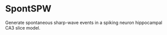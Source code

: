 # SpontSPW

Generate spontaneous sharp-wave events in a spiking neuron hippocampal CA3 slice model.
